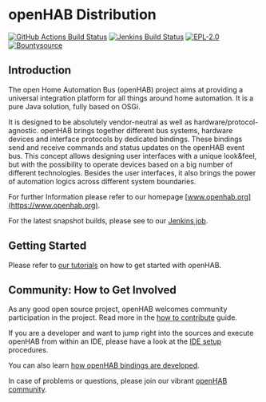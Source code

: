 # openHAB Distribution

[![GitHub Actions Build Status](https://github.com/openhab/openhab-distro/actions/workflows/ci-build.yml/badge.svg?branch=main)](https://github.com/openhab/openhab-distro/actions/workflows/ci-build.yml)
[![Jenkins Build Status](https://ci.openhab.org/job/openHAB3-Distribution/badge/icon)](https://ci.openhab.org/job/openHAB3-Distribution/)
[![EPL-2.0](https://img.shields.io/badge/license-EPL%202-green.svg)](https://opensource.org/licenses/EPL-2.0)
[![Bountysource](https://www.bountysource.com/badge/tracker?tracker_id=28452711)](https://www.bountysource.com/teams/openhab/issues?tracker_ids=28452711)

## Introduction

The open Home Automation Bus (openHAB) project aims at providing a universal integration platform for all things around home automation. It is a pure Java solution, fully based on OSGi.

It is designed to be absolutely vendor-neutral as well as hardware/protocol-agnostic. openHAB brings together different bus systems, hardware devices and interface protocols by dedicated bindings. These bindings send and receive commands and status updates on the openHAB event bus. This concept allows designing user interfaces with a unique look&feel, but with the possibility to operate devices based on a big number of different technologies. Besides the user interfaces, it also brings the power of automation logics across different system boundaries.

For further Information please refer to our homepage [www.openhab.org](https://www.openhab.org). 

For the latest snapshot builds, please see to our [Jenkins job](https://ci.openhab.org/job/openHAB3-Distribution/).

## Getting Started

Please refer to [our tutorials](https://www.openhab.org/docs/tutorial/) on how to get started with openHAB.

## Community: How to Get Involved

As any good open source project, openHAB welcomes community participation in the project.
Read more in the [how to contribute](CONTRIBUTING.md) guide.

If you are a developer and want to jump right into the sources and execute openHAB from within an IDE, please have a look at the [IDE setup](https://www.openhab.org/docs/developer/#setup-the-development-environment) procedures.

You can also learn [how openHAB bindings are developed](https://www.openhab.org/docs/developer/bindings/).

In case of problems or questions, please join our vibrant [openHAB community](https://community.openhab.org/).
